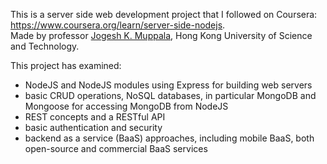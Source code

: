 This is a server side web development project that I followed on Coursera: <a href="https://www.coursera.org/learn/server-side-nodejs">https://www.coursera.org/learn/server-side-nodejs</a>. <br> Made by professor <a href="https://www.coursera.org/learn/server-side-nodejs#instructors">Jogesh K. Muppala</a>, Hong Kong University of Science and Technology.<br>

This project has examined:
  - NodeJS and NodeJS modules using Express for building web servers
  - basic CRUD operations, NoSQL databases, in particular MongoDB and Mongoose for accessing MongoDB from NodeJS
  - REST concepts and a RESTful API
  - basic authentication and security
  - backend as a service (BaaS) approaches, including mobile BaaS, both open-source and commercial BaaS services
